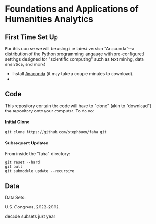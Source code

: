 # Foundations and Applications of Humanities Analytics


## First Time Set Up
For this course we will be using the latest version "Anaconda"--a distribution of the Python programming langauge with pre-configured settings designed for "scientific computing" such as text mining, data analytics, and more! 

- Install [Anaconda](https://www.anaconda.com/products/distribution#macos) (it may take a couple minutes to download).
- 


## Code

This repository contain the code 
will have to "clone" (akin to "download") the repository onto your computer. To do so: 

#### Initial Clone

```
git clone https://github.com/stephbuon/faha.git
```

#### Subsequent Updates

From inside the "faha" directory:

```
git reset --hard
git pull
git submodule update --recursive 
```

## Data 

Data Sets: 

U.S. Congress, 2022-2002.

decade subsets 
just year 





